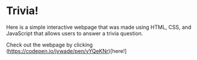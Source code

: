 # Trivia!

Here is a simple interactive webpage that was made using HTML, CSS, and JavaScript that allows users to answer a trivia question. 

Check out the webpage by clicking (https://codepen.io/jywade/pen/vYQeKNr)[here!]
